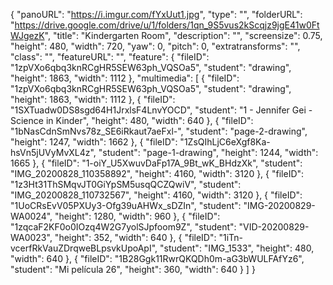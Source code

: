 {
      "panoURL": "https://i.imgur.com/fYxUut1.jpg",
      "type": "",
      "folderURL": "https://drive.google.com/drive/u/1/folders/1qn_9S5vus2kScqjz9jgE41w0FtWJgezK",
      "title": "Kindergarten Room",
      "description": "",
      "screensize": 0.75,
      "height": 480,
      "width": 720,
      "yaw": 0,
      "pitch": 0,
      "extratransforms": "",
      "class": "",
      "featureURL": "",
      "feature": {
         "fileID": "1zpVXo6qbq3knRCgHR5SEW63ph_VQSOa5",
         "student": "drawing",
         "height": 1863,
         "width": 1112
      },
      "multimedia": [
         {
            "fileID": "1zpVXo6qbq3knRCgHR5SEW63ph_VQSOa5",
            "student": "drawing",
            "height": 1863,
            "width": 1112
         },
         {
            "fileID": "1SXTuadw0DS8sgd64H1JrxlsF4LnvYOCD",
            "student": "1 - Jennifer Gei - Science in Kinder",
            "height": 480,
            "width": 640
         },
         {
            "fileID": "1bNasCdnSmNvs78z_SE6iRkaut7aeFxl-",
            "student": "page-2-drawing",
            "height": 1247,
            "width": 1662
         },
         {
            "fileID": "1ZsQIhLjC6eXgf8Ka-hsVn5jUVyMvXL4z",
            "student": "page-1-drawing",
            "height": 1244,
            "width": 1665
         },
         {
            "fileID": "1-oiY_U5XwuvDaFp17A_9Bt_wK_BHdzXk",
            "student": "IMG_20200828_110358892",
            "height": 4160,
            "width": 3120
         },
         {
            "fileID": "1z3Ht31ThSMqvJT0GiYpSM5usqQCZQwiV",
            "student": "IMG_20200828_110732567",
            "height": 4160,
            "width": 3120
         },
         {
            "fileID": "1UoCRsEvV05PXUy3-Ofg39uAHWx_sDZIn",
            "student": "IMG-20200829-WA0024",
            "height": 1280,
            "width": 960
         },
         {
            "fileID": "1zqcaF2KF0o0IOzq4W2G7yolSJpfoom9Z",
            "student": "VID-20200829-WA0023",
            "height": 352,
            "width": 640
         },
         {
            "fileID": "1iTn-vcerfRkVauZDrqweBLpsvkUpoApI",
            "student": "IMG_1533",
            "height": 480,
            "width": 640
         },
         {
            "fileID": "1B28Ggk11RwrQKQDh0m-aG3bWULFAfYz6",
            "student": "Mi película 26",
            "height": 360,
            "width": 640
         }
      ]
   }